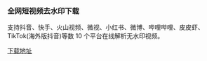 
<h3>全网短视频去水印下载</h3>

支持抖音、快手、火山视频、微视、小红书、微博、哔哩哔哩、皮皮虾、TikTok(海外版抖音)等数 10 个平台在线解析无水印视频。


<a href="https://wwi.lanzous.com/b015jgewd" target="_blank">下载地址</a>
